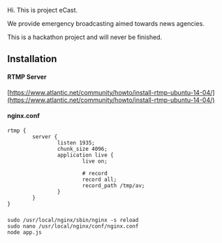 Hi. This is project eCast.

We provide emergency broadcasting aimed towards news agencies.

This is a hackathon project and will never be finished.


## Installation

#### RTMP Server

[https://www.atlantic.net/community/howto/install-rtmp-ubuntu-14-04/](https://www.atlantic.net/community/howto/install-rtmp-ubuntu-14-04/)

#### nginx.conf

```
rtmp {
        server {
                listen 1935;
                chunk_size 4096;
                application live {
                        live on;

                        # record                   
                        record all;
                        record_path /tmp/av;
                }
        }
}
```

### 

```
sudo /usr/local/nginx/sbin/nginx -s reload
sudo nano /usr/local/nginx/conf/nginx.conf
node app.js

```